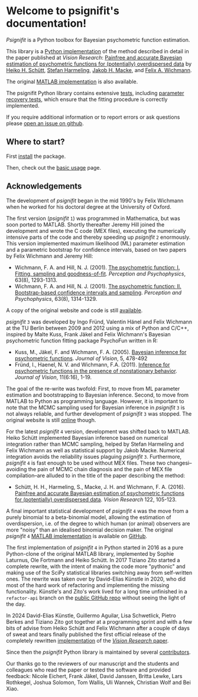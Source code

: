 # Welcome to psignifit\'s documentation!

*Psignifit* is a Python toolbox for Bayesian psychometric function estimation.

This library is a [Python implementation](https://github.com/wichmann-lab/python-psignifit) of the method described in
detail in the paper published at *Vision Research*:
[Painfree and accurate Bayesian estimation of psychometric functions for (potentially) overdispersed data](http://www.sciencedirect.com/science/article/pii/S0042698916000390)
by [Heiko H. Schütt](http://www.nip.uni-tuebingen.de/people/members.html),
[Stefan Harmeling](http://www.cs.hhu.de/lehrstuehle-und-arbeitsgruppen/computer-vision-computer-graphics-and-pattern-recognition/unser-team/team/harmeling.html),
[Jakob H. Macke](http://www.mackelab.org/people/),
and [Felix A. Wichmann](http://www.nip.uni-tuebingen.de/people/members.html).

The original [MATLAB implementation](https://github.com/wichmann-lab/psignifit/wiki) is also available. 

The psignifit Python library contains extensive [tests](https://github.com/wichmann-lab/python-psignifit/tree/main/tests), 
including [parameter recovery tests](https://github.com/wichmann-lab/python-psignifit/blob/main/tests/test_param_recovery.py),
which ensure that the fitting procedure is correctly implemented.

If you require additional information or to report errors or ask questions
please [open an issue on github](https://github.com/wichmann-lab/python-psignifit/issues).

## Where to start?

First [install](install_guide) the package. 

Then, check out the [basic usage](basic-usage) page.

## Acknowledgements
The development of *psignifit* began in the mid 1990's by Felix Wichmann when
he worked for his doctoral degree at the University of Oxford.

The first version (*psignifit* `1`) was programmed in Mathematica, but was soon ported
to MATLAB. Shortly thereafter Jeremy Hill joined the development and wrote
the C code (MEX files), executing the numerically intensive parts of the code
and thereby speeding up *psignifit* `2` enormously. This version implemented
maximum likelihood (ML) parameter estimation and a parametric bootstrap for
confidence intervals, based on two papers by Felix Wichmann and Jeremy Hill:

  - Wichmann, F. A. and Hill, N. J. (2001). [The psychometric function: I. Fitting, sampling and goodness-of-fit](https://link.springer.com/article/10.3758/BF03194544). *Perception and Psychophysics*, 63(8), 1293-1313.
  - Wichmann, F. A. and Hill, N. J. (2001). [The psychometric function: II. Bootstrap-based confidence intervals and sampling](https://link.springer.com/article/10.3758/BF03194545). *Perception and Psychophysics*, 63(8), 1314-1329.

A copy of the original website and code is still [available](https://uni-tuebingen.de/fakultaeten/mathematisch-naturwissenschaftliche-fakultaet/fachbereiche/informatik/lehrstuehle/neuronale-informationsverarbeitung/research/software/psignifit-legacy/).

*psignifit* `3` was developed by Ingo Fründ, Valentin Hänel and Felix Wichmann at the
TU Berlin between 2009 and 2012 using a mix of Python and C/C++, inspired by Malte Kuss, Frank Jäkel and
Felix Wichmann's Bayesian psychometric function fitting package PsychoFun written in R:

  - Kuss, M., Jäkel, F. and Wichmann, F. A. (2005). [Bayesian inference for psychometric functions](http://jov.arvojournals.org/article.aspx?articleid=2192844). *Journal of Vision*, 5, 478-492
  - Fründ, I., Haenel, N. V. and Wichmann, F.A. (2011). [Inference for psychometric functions in the presence of nonstationary behavior](http://jov.arvojournals.org/article.aspx?articleid=2121082). *Journal of Vision*, 11(6:16), 1-19.

The goal of the re-write was twofold: First, to move from ML parameter
estimation and bootstrapping to Bayesian inference. Second, to move from MATLAB
to Python as programming language. However, it is important to note that the
MCMC sampling used for Bayesian inference in *psignifit* `3` is not always reliable,
and further development of *psignifit* `3` was stopped. The original website is still
[online](https://psignifit.sourceforge.net/) though.


For the latest *psignifit* `4` version, development was shifted back to MATLAB.
Heiko Schütt implemented Bayesian inference based on numerical integration rather than MCMC
sampling, helped by Stefan Harmeling and Felix Wichmann as well as statistical
support by Jakob Macke. Numerical integration avoids the reliability issues
plaguing *psignifit* `3`. Furthermore, *psignifit* `4` is fast enough to be used without
MEX files. These two changesi–avoiding the pain of MCMC chain diagnosis and
the pain of MEX file compilation–are alluded to in the title of the paper
describing the method:

- Schütt, H. H., Harmeling, S., Macke, J. H. and Wichmann, F. A. (2016). [Painfree and accurate Bayesian estimation of psychometric functions for (potentially) overdispersed data](http://www.sciencedirect.com/science/article/pii/S0042698916000390). *Vision Research* 122, 105-123.

A final important statistical development of *psignifit* `4` was the move from
a purely binomial to a beta-binomial model, allowing the estimation of 
overdispersion, i.e. of the degree to which human (or animal) observers are more "noisy"
than an idealised binomial decision maker. The original *psignifit* `4` [MATLAB implementation](https://github.com/wichmann-lab/psignifit)
is available on [GitHub](https://github.com/wichmann-lab/psignifit).

The first implementation of *psignifit* `4` in Python started in 2016 as a pure
Python-clone of the original MATLAB library, implemented by Sophie Laturnus, Ole Fortmann
and Heiko Schütt. In 2017 Tiziano Zito started a complete rewrite, with the intent
of making the code more "pythonic" and making use of the SciPy statistical libraries switching
away from self-written ones. The rewrite was taken over by David-Elias Künstle in 2020, who
did most of the hard work of refactoring and implementing the missing functionality. Künstle's
and Zito's work lived for a long time unfinished in a `refactor-api` branch on the
[public GitHub repo](https://github.com/wichmann-lab/python-psignifit) without seeing the light
of the day.

In 2024 David-Elias Künstle, Guillermo Aguilar, Lisa Schwetlick, Pietro Berkes
and Tiziano Zito got together at a programming sprint and with a few bits of advise from Heiko
Schütt and Felix Wichmann after a couple of days of sweat and tears finally published the first
official release of the completely rewritten [implementation](https://github.com/wichmann-lab/python-psignifit/releases/tag/v4.1)
of the [*Vision Research* paper](http://www.sciencedirect.com/science/article/pii/S0042698916000390).

Since then the *psignifit* Python library is maintained by several [contributors](https://github.com/wichmann-lab/python-psignifit/blob/main/CONTRIBUTORS). 

Our thanks go to the reviewers of our manuscript and the
students and colleagues who read the paper or tested the software and
provided feedback: Nicole Eichert, Frank Jäkel, David Janssen, Britta
Lewke, Lars Rothkegel, Joshua Solomon, Tom Wallis, Uli Wannek, Christian
Wolf and Bei Xiao.
